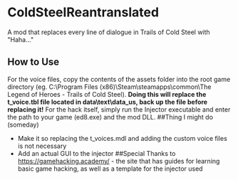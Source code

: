 # ColdSteelReantranslated
A mod that replaces every line of dialogue in Trails of Cold Steel with "Haha..."
## How to Use
For the voice files, copy the contents of the assets folder into the root game directory (eg. C:\Program Files (x86)\Steam\steamapps\common\The Legend of Heroes - Trails of Cold Steel). **Doing this will replace the t_voice.tbl file located in data\text\data_us, back up the file before replacing it!**
For the hack itself, simply run the Injector executable and enter the path to your game (ed8.exe) and the mod DLL.
##Thing I might do (someday)
- Make it so replacing the t_voices.mdl and adding the custom voice files is not necessary
- Add an actual GUI to the injector
##Special Thanks to
https://gamehacking.academy/ - the site that has guides for learning basic game hacking, as well as a template for the injector used

